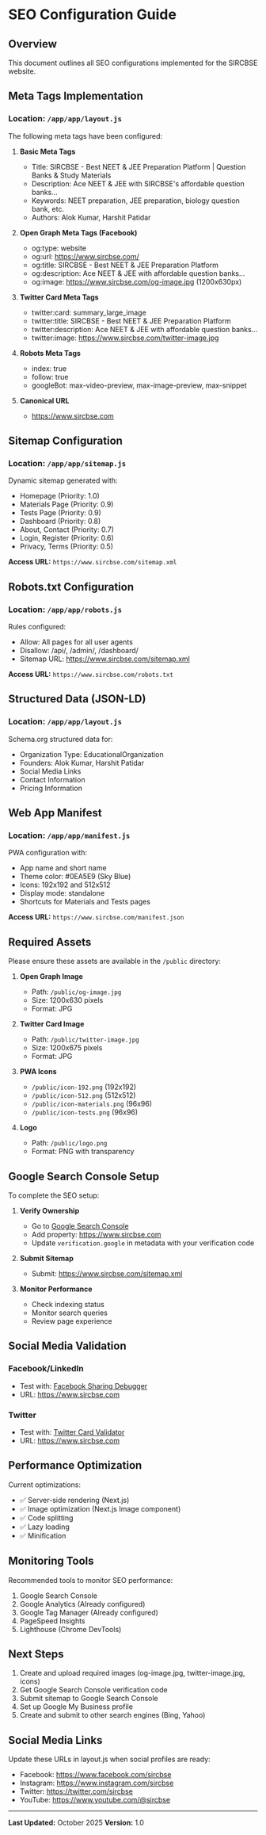 # SEO Configuration Guide

## Overview
This document outlines all SEO configurations implemented for the SIRCBSE website.

## Meta Tags Implementation

### Location: `/app/app/layout.js`

The following meta tags have been configured:

1. **Basic Meta Tags**
   - Title: SIRCBSE - Best NEET & JEE Preparation Platform | Question Banks & Study Materials
   - Description: Ace NEET & JEE with SIRCBSE's affordable question banks...
   - Keywords: NEET preparation, JEE preparation, biology question bank, etc.
   - Authors: Alok Kumar, Harshit Patidar

2. **Open Graph Meta Tags (Facebook)**
   - og:type: website
   - og:url: https://www.sircbse.com/
   - og:title: SIRCBSE - Best NEET & JEE Preparation Platform
   - og:description: Ace NEET & JEE with affordable question banks...
   - og:image: https://www.sircbse.com/og-image.jpg (1200x630px)

3. **Twitter Card Meta Tags**
   - twitter:card: summary_large_image
   - twitter:title: SIRCBSE - Best NEET & JEE Preparation Platform
   - twitter:description: Ace NEET & JEE with affordable question banks...
   - twitter:image: https://www.sircbse.com/twitter-image.jpg

4. **Robots Meta Tags**
   - index: true
   - follow: true
   - googleBot: max-video-preview, max-image-preview, max-snippet

5. **Canonical URL**
   - https://www.sircbse.com

## Sitemap Configuration

### Location: `/app/app/sitemap.js`

Dynamic sitemap generated with:
- Homepage (Priority: 1.0)
- Materials Page (Priority: 0.9)
- Tests Page (Priority: 0.9)
- Dashboard (Priority: 0.8)
- About, Contact (Priority: 0.7)
- Login, Register (Priority: 0.6)
- Privacy, Terms (Priority: 0.5)

**Access URL:** `https://www.sircbse.com/sitemap.xml`

## Robots.txt Configuration

### Location: `/app/app/robots.js`

Rules configured:
- Allow: All pages for all user agents
- Disallow: /api/, /admin/, /dashboard/
- Sitemap URL: https://www.sircbse.com/sitemap.xml

**Access URL:** `https://www.sircbse.com/robots.txt`

## Structured Data (JSON-LD)

### Location: `/app/app/layout.js`

Schema.org structured data for:
- Organization Type: EducationalOrganization
- Founders: Alok Kumar, Harshit Patidar
- Social Media Links
- Contact Information
- Pricing Information

## Web App Manifest

### Location: `/app/app/manifest.js`

PWA configuration with:
- App name and short name
- Theme color: #0EA5E9 (Sky Blue)
- Icons: 192x192 and 512x512
- Display mode: standalone
- Shortcuts for Materials and Tests pages

**Access URL:** `https://www.sircbse.com/manifest.json`

## Required Assets

Please ensure these assets are available in the `/public` directory:

1. **Open Graph Image**
   - Path: `/public/og-image.jpg`
   - Size: 1200x630 pixels
   - Format: JPG

2. **Twitter Card Image**
   - Path: `/public/twitter-image.jpg`
   - Size: 1200x675 pixels
   - Format: JPG

3. **PWA Icons**
   - `/public/icon-192.png` (192x192)
   - `/public/icon-512.png` (512x512)
   - `/public/icon-materials.png` (96x96)
   - `/public/icon-tests.png` (96x96)

4. **Logo**
   - Path: `/public/logo.png`
   - Format: PNG with transparency

## Google Search Console Setup

To complete the SEO setup:

1. **Verify Ownership**
   - Go to [Google Search Console](https://search.google.com/search-console)
   - Add property: https://www.sircbse.com
   - Update `verification.google` in metadata with your verification code

2. **Submit Sitemap**
   - Submit: https://www.sircbse.com/sitemap.xml

3. **Monitor Performance**
   - Check indexing status
   - Monitor search queries
   - Review page experience

## Social Media Validation

### Facebook/LinkedIn
- Test with: [Facebook Sharing Debugger](https://developers.facebook.com/tools/debug/)
- URL: https://www.sircbse.com

### Twitter
- Test with: [Twitter Card Validator](https://cards-dev.twitter.com/validator)
- URL: https://www.sircbse.com

## Performance Optimization

Current optimizations:
- ✅ Server-side rendering (Next.js)
- ✅ Image optimization (Next.js Image component)
- ✅ Code splitting
- ✅ Lazy loading
- ✅ Minification

## Monitoring Tools

Recommended tools to monitor SEO performance:
1. Google Search Console
2. Google Analytics (Already configured)
3. Google Tag Manager (Already configured)
4. PageSpeed Insights
5. Lighthouse (Chrome DevTools)

## Next Steps

1. Create and upload required images (og-image.jpg, twitter-image.jpg, icons)
2. Get Google Search Console verification code
3. Submit sitemap to Google Search Console
4. Set up Google My Business profile
5. Create and submit to other search engines (Bing, Yahoo)

## Social Media Links

Update these URLs in layout.js when social profiles are ready:
- Facebook: https://www.facebook.com/sircbse
- Instagram: https://www.instagram.com/sircbse
- Twitter: https://twitter.com/sircbse
- YouTube: https://www.youtube.com/@sircbse

---

**Last Updated:** October 2025
**Version:** 1.0
